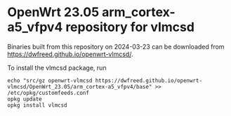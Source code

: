 OpenWrt 23.05 arm_cortex-a5_vfpv4 repository for vlmcsd
========

Binaries built from this repository on 2024-03-23 can be downloaded from <https://dwfreed.github.io/openwrt-vlmcsd/>.

To install the vlmcsd package, run

```
echo "src/gz openwrt-vlmcsd https://dwfreed.github.io/openwrt-vlmcsd/OpenWrt_23.05/arm_cortex-a5_vfpv4/base" >> /etc/opkg/customfeeds.conf
opkg update
opkg install vlmcsd
```
